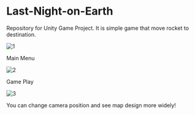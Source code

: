 # Last-Night-on-Earth
Repository for Unity Game Project. It is simple game that move rocket to destination.

![1](https://github.com/boroboro01/Last-Night-on-Earth/assets/98679575/44c075f8-cdc9-4279-bd40-11d4a54fa48c)
  
  Main Menu

![2](https://github.com/boroboro01/Last-Night-on-Earth/assets/98679575/f15e6e1c-3419-4787-b14a-a03ee9833926)
  
  Game Play

![3](https://github.com/boroboro01/Last-Night-on-Earth/assets/98679575/658fdc1a-0d96-4bb8-a91f-324a34429837)
  
  You can change camera position and see map design more widely!
